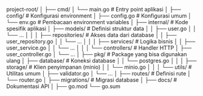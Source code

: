 project-root/
│
├── cmd/
│   └── main.go                 # Entry point aplikasi
│
├── config/                     # Konfigurasi environment
│   ├── config.go               # Konfigurasi umum
│   └── env.go                  # Pembacaan environment variables
│
├── internal/                   # Kode spesifik aplikasi
│   ├── models/                 # Definisi struktur data
│   │   ├── user.go
│   │   └── ...
│   │
│   ├── repositories/           # Akses data dari database
│   │   ├── user_repository.go
│   │   └── ...
│   │
│   ├── services/               # Logika bisnis
│   │   ├── user_service.go
│   │   └── ...
│   │
│   └── controllers/            # Handler HTTP
│       ├── user_controller.go
│       └── ...
│
├── pkg/                        # Package yang bisa digunakan ulang
│   ├── database/               # Koneksi database
│   │   └── postgres.go
│   │
│   ├── storage/                # Klien penyimpanan (minio)
│   │   └── minio.go
│   │
│   └── utils/                  # Utilitas umum
│       ├── validator.go
│       └── ...
│
├── routes/                     # Definisi rute
│   └── router.go
│
├── migrations/                 # Migrasi database
│
├── docs/                       # Dokumentasi API
│
├── go.mod
└── go.sum